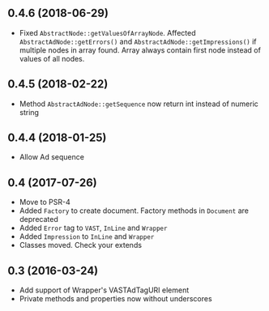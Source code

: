 ## 0.4.6 (2018-06-29)
  * Fixed `AbstractNode::getValuesOfArrayNode`. Affected  `AbstractAdNode::getErrors()` and `AbstractAdNode::getImpressions()` if multiple nodes in array found. Array always contain first node instead of values of all nodes.

## 0.4.5 (2018-02-22)
  * Method `AbstractAdNode::getSequence` now return int instead of numeric string 

## 0.4.4 (2018-01-25)
  * Allow Ad sequence

## 0.4 (2017-07-26)
  * Move to PSR-4
  * Added `Factory` to create document. Factory methods in `Document` are deprecated
  * Added `Error` tag to `VAST`, `InLine` and `Wrapper`
  * Added `Impression` to `InLine` and `Wrapper`
  * Classes moved. Check your extends

## 0.3 (2016-03-24)
  * Add support of Wrapper's VASTAdTagURI element
  * Private methods and properties now without underscores
